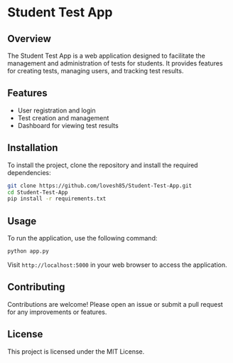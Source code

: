 # Student Test App

## Overview
The Student Test App is a web application designed to facilitate the management and administration of tests for students. It provides features for creating tests, managing users, and tracking test results.

## Features
- User registration and login
- Test creation and management
- Dashboard for viewing test results

## Installation
To install the project, clone the repository and install the required dependencies:

```bash
git clone https://github.com/lovesh85/Student-Test-App.git
cd Student-Test-App
pip install -r requirements.txt
```

## Usage
To run the application, use the following command:

```bash
python app.py
```

Visit `http://localhost:5000` in your web browser to access the application.

## Contributing
Contributions are welcome! Please open an issue or submit a pull request for any improvements or features.

## License
This project is licensed under the MIT License.
